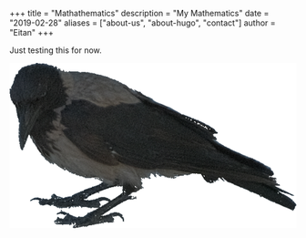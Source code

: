 +++
title = "Mathathematics"
description = "My Mathematics"
date = "2019-02-28"
aliases = ["about-us", "about-hugo", "contact"]
author = "Eitan"
+++

Just testing this for now.

![example](img.png)
